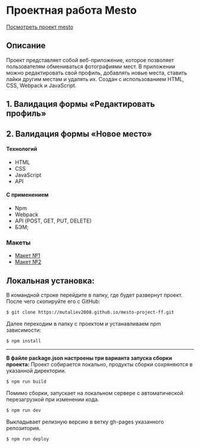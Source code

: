 # Проектная работа Mesto  
[Посмотреть проект mesto](https://mutaliev2008.github.io/mesto-project-ff/)    

## Описание  
Проект представляет собой веб-приложение, которое позволяет пользователям обмениваться фотографиями мест.
В приложении можно редактировать свой профиль, добавлять новые места, ставить лайки другим местам и удалять их.
Создан с использованием HTML, CSS, Webpack и JavaScript.  

## 1. Валидация формы «Редактировать профиль»  

[](https://github.com/user-attachments/assets/a8bcad5c-8919-47dd-a1d1-f98821b9e103)  

## 2. Валидация формы «Новое место»  
[](https://code.s3.yandex.net/web-developer/learning-materials/project/project-6-02-validation-add.mp4)

#### Технологий

- HTML
- CSS
- JavaScript
- API

#### С применением

- Npm
- Webpack
- API (POST, GET, PUT, DELETE)
- БЭМ;

### Макеты

- [Макет №1](https://www.figma.com/design/kRVLKwYG3d1HGLvh7JFWRT/JavaScript.-Sprint-6?node-id=0-1&t=F0XdagbJR9fA6sAc-0)
- [Макет №2](https://www.figma.com/design/PSdQFRHoxXJFs2FH8IXViF/JavaScript.-Sprint-9?node-id=0-1&t=auP8v3PBSwR3p0wM-0)

## Локальная установка:

В командной строке перейдите в папку, где будет развернут проект. После чего скопируйте его с GitHub:

```sh
$ git clone https://mutaliev2008.github.io/mesto-project-ff.git
```

Далее переходим в папку с проектом и устанавливаем npm зависимости:

```sh
$ npm install
```

---

**В файле package.json настроены три варианта запуска сборки проекта:**
Проект собирается локально, продукты сборки сохряняются в указанной директории.

```sh
$ npm run build
```

Помимо сборки, запускает на локальном сервере с автоматической перезагрузкой при изменении кода.

```sh
$ npm run dev
```

Выкладывает релизную версию в ветку gh-pages указанного репозитория.

```sh
$ npm run deploy
```

